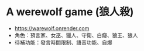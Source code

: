 # A werewolf game (狼人殺)
* https://warewolf.onrender.com
* 角色：預言家、女巫、獵人、守衛、白癡、狼王、狼人
* 待補功能：發言時間限制、語音功能、自爆
